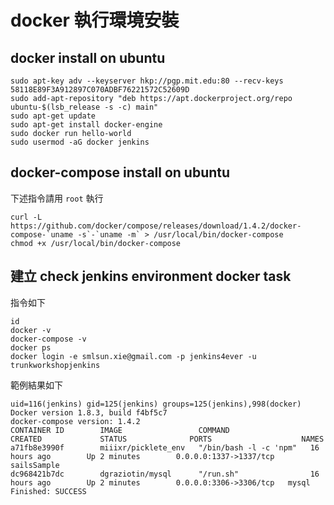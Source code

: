 docker 執行環境安裝
===================

docker install on ubuntu
------------------------

```
sudo apt-key adv --keyserver hkp://pgp.mit.edu:80 --recv-keys 58118E89F3A912897C070ADBF76221572C52609D
sudo add-apt-repository "deb https://apt.dockerproject.org/repo ubuntu-$(lsb_release -s -c) main"
sudo apt-get update
sudo apt-get install docker-engine
sudo docker run hello-world
sudo usermod -aG docker jenkins
```

docker-compose install on ubuntu
--------------------------------

下述指令請用 `root` 執行

```
curl -L https://github.com/docker/compose/releases/download/1.4.2/docker-compose-`uname -s`-`uname -m` > /usr/local/bin/docker-compose
chmod +x /usr/local/bin/docker-compose
```

建立 check jenkins environment docker task
------------------------------------------

指令如下

```
id
docker -v
docker-compose -v
docker ps
docker login -e smlsun.xie@gmail.com -p jenkins4ever -u trunkworkshopjenkins
```

範例結果如下

```
uid=116(jenkins) gid=125(jenkins) groups=125(jenkins),998(docker)
Docker version 1.8.3, build f4bf5c7
docker-compose version: 1.4.2
CONTAINER ID        IMAGE                 COMMAND                  CREATED             STATUS              PORTS                    NAMES
a71fb8e3990f        miiixr/picklete_env   "/bin/bash -l -c 'npm"   16 hours ago        Up 2 minutes        0.0.0.0:1337->1337/tcp   sailsSample
dc968421b7dc        dgraziotin/mysql      "/run.sh"                16 hours ago        Up 2 minutes        0.0.0.0:3306->3306/tcp   mysql
Finished: SUCCESS
```
